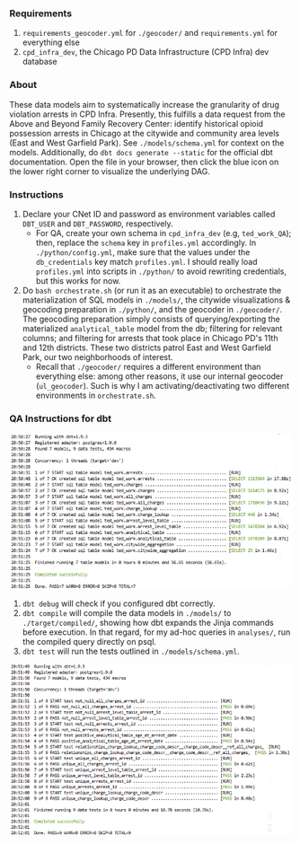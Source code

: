 ### Requirements
1. `requirements_geocoder.yml` for `./geocoder/` and `requirements.yml` for everything else
2. `cpd_infra_dev`, the Chicago PD Data Infrastructure (CPD Infra) dev database

### About
These data models aim to systematically increase the granularity of drug violation arrests in CPD Infra. Presently, this fulfills a data request from the Above and Beyond Family Recovery Center: identify historical opioid possession arrests in Chicago at the citywide and community area levels (East and West Garfield Park). See `./models/schema.yml` for context on the models. Additionally, do `dbt docs generate --static` for the official dbt documentation. Open the file in your browser, then click the blue icon on the lower right corner to visualize the underlying DAG.

### Instructions
1. Declare your CNet ID and password as environment variables called `DBT_USER` and `DBT_PASSWORD`, respectively. 
    - For QA, create your own schema in `cpd_infra_dev` (e.g, `ted_work_QA`); then, replace the `schema` key in `profiles.yml` accordingly. In `./python/config.yml`, make sure that the values under the `db_credentials` key match `profiles.yml`. I should really load `profiles.yml` into scripts in `./python/` to avoid rewriting credentials, but this works for now.
1. Do `bash orchestrate.sh` (or run it as an executable) to orchestrate the materialization of SQL models in `./models/`, the citywide visualizations & geocoding preparation in `./python/`, and the geocoder in `./geocoder/`. The geocoding preparation simply consists of querying/exporting the materialized `analytical_table` model from the db; filtering for relevant columns; and filtering for arrests that took place in Chicago PD's 11th and 12th districts. These two districts patrol East and West Garfield Park, our two neighborhoods of interest. 
    - Recall that `./geocoder/` requires a different environment than everything else: among other reasons, it use our internal geocoder (`ul_geocoder`). Such is why I am activating/deactivating two different environments in `orchestrate.sh`.

### QA Instructions for dbt
![](images/dbt_run.png)
1. `dbt debug` will check if you configured dbt correctly.
1. `dbt compile` will compile the data models in `./models/` to `./target/compiled/`, showing how dbt expands the Jinja commands before execution. In that regard, for my ad-hoc queries in `analyses/`, run the compiled query directly on psql.
1. `dbt test` will run the tests outlined in `./models/schema.yml`.

![](images/dbt_test.png)
